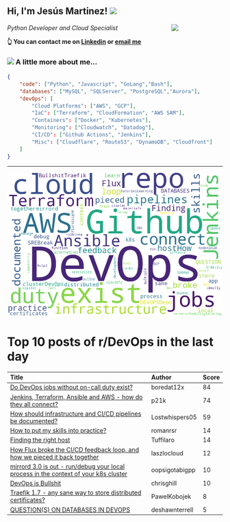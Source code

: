 <!--
**jmartinezl/jmartinezl** is a ✨ _special_ ✨ repository because its `README.md` (this file) appears on your GitHub profile.

Here are some ideas to get you started:

- 🔭 I’m currently working on ...
- 🌱 I’m currently learning ...
- 👯 I’m looking to collaborate on ...
- 🤔 I’m looking for help with ...
- 💬 Ask me about ...
- 📫 How to reach me: ...
- 😄 Pronouns: ...
- ⚡ Fun fact: ...
-->

<h2>Hi, I'm Jesús Martinez! <img src="https://media.giphy.com/media/WUlplcMpOCEmTGBtBW/giphy.gif" width="30"> </h2>
<img align='right' src="https://media.giphy.com/media/NytMLKyiaIh6VH9SPm/giphy.gif" width="120">
<p><em>Python Developer and Cloud Specialist
</em></p>

**👆 You can contact me on [Linkedin](https://www.linkedin.com/in/jes%C3%BAs-martinez-2b7b10104/) or [email me](mailto:jesus.mtz.lorenzo@gmail.com)**

### <img src="https://media.giphy.com/media/VgCDAzcKvsR6OM0uWg/giphy.gif" width="50"> A little more about me...  

```json
{
    "code": ["Python", "Javascript", "GoLang","Bash"],
    "databases": ["MySQL", "SQLServer", "PostgreSQL","Aurora"],
    "devOps": [
        "Cloud Platforms": ["AWS", "GCP"],
        "IaC": ["Terraform", "CloudFormation", "AWS SAM"],
        "Containers": ["Docker", "Kubernetes"],
        "Monitoring": ["Cloudwatch", "Datadog"],
        "CI/CD": ["Github Actions", "Jenkins"],
        "Misc": ["Cloudflare", "Route53", "DynamoDB", "Cloudfront"]
    ]
}
```
---

![Wordcloud](./cloud.png)

# Top 10 posts of r/DevOps in the last day

| Title | Author | Score |
|:---|:---|:---|
| [Do DevOps jobs without on-call duty exist?](https://www.reddit.com/r/devops/comments/y8ys5t/do_devops_jobs_without_oncall_duty_exist/) | boredat12x | 84 |
| [Jenkins, Terraform, Ansible and AWS - how do they all connect?](https://www.reddit.com/r/devops/comments/y957q9/jenkins_terraform_ansible_and_aws_how_do_they_all/) | p21k | 74 |
| [How should infrastructure and CI/CD pipelines be documented?](https://www.reddit.com/r/devops/comments/y9k6c2/how_should_infrastructure_and_cicd_pipelines_be/) | Lostwhispers05 | 59 |
| [How to put my skills into practice?](https://www.reddit.com/r/devops/comments/y90p3x/how_to_put_my_skills_into_practice/) | romanrsr | 14 |
| [Finding the right host](https://www.reddit.com/r/devops/comments/y8zj1a/finding_the_right_host/) | Tuffilaro | 14 |
| [How Flux broke the CI/CD feedback loop, and how we pieced it back together](https://www.reddit.com/r/devops/comments/y8xc83/how_flux_broke_the_cicd_feedback_loop_and_how_we/) | laszlocloud | 12 |
| [mirrord 3.0 is out - run/debug your local process in the context of your k8s cluster](https://www.reddit.com/r/devops/comments/y944db/mirrord_30_is_out_rundebug_your_local_process_in/) | oopsigotabigpp | 10 |
| [DevOps is Bullshit](https://www.reddit.com/r/devops/comments/y94xhx/devops_is_bullshit/) | chrisghill | 10 |
| [Traefik 1.7 - any sane way to store distributed certificates?](https://www.reddit.com/r/devops/comments/y9n9bg/traefik_17_any_sane_way_to_store_distributed/) | PawelKobojek | 8 |
| [QUESTION(S) ON DATABASES IN DEVOPS](https://www.reddit.com/r/devops/comments/y9iqx6/questions_on_databases_in_devops/) | deshawnterrell | 5 |
